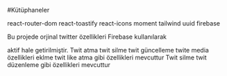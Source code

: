 #Kütüphaneler

react-router-dom
react-toastify
react-icons
moment
tailwind
uuid
firebase

Bu projede orjinal twitter özellikleri Firebase kullanılarak

aktif hale getirilmiştir.
Twit atma
twit silme
twit güncelleme
twite media özellikleri eklme
twit like atma gibi özellikleri mevcuttur
Twit silme
twit düzenleme
gibi özellikleri mevcuttur
